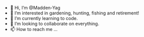 - 👋 Hi, I’m @Madden-Yag
- 👀 I’m interested in gardening, hunting, fishing and retirement!
- 🌱 I’m currently learning to code.
- 💞️ I’m looking to collaborate on everything.
- 📫 How to reach me ...

<!---
Madden-Yag/Madden-Yag is a ✨ special ✨ repository because its `README.md` (this file) appears on your GitHub profile.
You can click the Preview link to take a look at your changes.
--->
